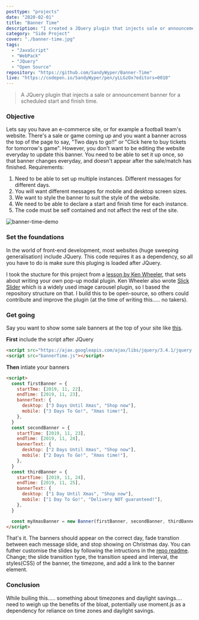 ```yaml
---
posttype: "projects"
date: "2020-02-01"
title: "Banner Time"
description: "I created a JQuery plugin that injects sale or announcement banners for a scheduled time. Simply include the JavaScript file below your JQuery script tag, and the 'Banner' object will be available to initiate."
category: "Side Project"
cover: "./banner-time.jpg"
tags:
  - "JavaScript"
  - "WebPack"
  - "JQuery"
  - "Open Source"
repository: "https://github.com/SandyWyper/Banner-Time"
live: "https://codepen.io/SandyWyper/pen/yLLGzOx?editors=0010"
---
```


> A JQuery plugin that injects a sale or announcement banner for a scheduled start and finish time.

### Objective

Lets say you have an e-commerce site, or for example a football team's website. There's a sale or game coming up and you want a banner across the top of the page to say, "Two days to go!!" or "Click here to buy tickets for tomorrow's game". However, you don't want to be editing the website everyday to update this banner. You need to be able to set it up once, so that banner changes everyday, and doesn't appear after the sale/match has finished. Requirements:

1. Need to be able to set up multiple instances. Different messages for different days.
2. You will want different messages for mobile and desktop screen sizes.
3. We want to style the banner to suit the style of the website.
4. We need to be able to declare a start and finish time for each instance.
5. The code must be self contained and not affect the rest of the site.

![banner-time-demo](/banner-time-demo.gif)

### Set the foundations

In the world of front-end development, most websites (huge sweeping generalisation) include JQuery. This code requires it as a dependency, so all you have to do is make sure this pluging is loaded after JQuery.

I took the stucture for this project from a [lesson by Ken Wheeler](https://scotch.io/tutorials/building-your-own-javascript-modal-plugin), that sets about writing your own pop-up modal plugin. Ken Wheeler also wrote [Slick Slider](https://kenwheeler.github.io/slick/) which is a widely used image carousel plugin, so I based the repository structure on that. I build this to be open-source, so others could contribute and improve the plugin (at the time of writing this..... no takers).

### Get going

Say you want to show some sale banners at the top of your site like [this](https://codepen.io/SandyWyper/full/yLLGzOx).

**First** include the script after JQuery

```html
<script src="https://ajax.googleapis.com/ajax/libs/jquery/3.4.1/jquery.min.js"></script>
<script src="bannerTime.js"></script>
```

**Then** intiate your banners

```html
<script>
  const firstBanner = {
    startTme: [2019, 11, 22],
    endTime: [2019, 11, 23],
    bannerText: {
      desktop: ["3 Days Until Xmas", "Shop now"],
      mobile: ["3 Days To Go!", "Xmas time!"],
    },
  }
  const secondBanner = {
    startTime: [2019, 11, 23],
    endTime: [2019, 11, 24],
    bannerText: {
      desktop: ["2 Days Until Xmas", "Shop now"],
      mobile: ["2 Days To Go!", "Xmas time!"],
    },
  }
  const thirdBanner = {
    startTime: [2019, 11, 24],
    endTime: [2019, 11, 25],
    bannerText: {
      desktop: ["1 Day Until Xmas", "Shop now"],
      mobile: ["1 Day To Go!", "Delivery NOT guaranteed!"],
    },
  }

  const myXmasBanner = new Banner(firstBanner, secondBanner, thirdBanner)
</script>
```

That's it. The banners should appear on the correct day, fade transtion between each message slide, and stop showing on Christmas day. You can futher customise the slides by following the intructions in the [repo readme](https://github.com/SandyWyper/Banner-Time/blob/master/README.md). Change; the slide transition type, the transition speed and interval, the styles(CSS) of the banner, the timezone, and add a link to the banner element.

### Conclusion

While builing this..... something about timezones and daylight savings.... need to weigh up the benefits of the bloat, potentially use moment.js as a dependency for reliance on time zones and daylight savings.
